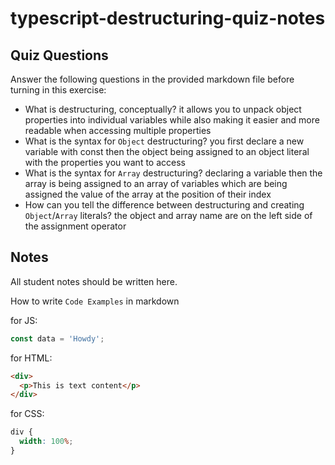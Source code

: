 # typescript-destructuring-quiz-notes

## Quiz Questions

Answer the following questions in the provided markdown file before turning in this exercise:

- What is destructuring, conceptually?
  it allows you to unpack object properties into individual variables while also making it easier and more readable when accessing multiple properties
- What is the syntax for `Object` destructuring?
  you first declare a new variable with const then the object being assigned to an object literal with the properties you want to access
- What is the syntax for `Array` destructuring?
  declaring a variable then the array is being assigned to an array of variables which are being assigned the value of the array at the position of their index
- How can you tell the difference between destructuring and creating `Object`/`Array` literals?
  the object and array name are on the left side of the assignment operator

## Notes

All student notes should be written here.

How to write `Code Examples` in markdown

for JS:

```javascript
const data = 'Howdy';
```

for HTML:

```html
<div>
  <p>This is text content</p>
</div>
```

for CSS:

```css
div {
  width: 100%;
}
```
